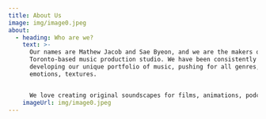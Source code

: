 ```yaml
---
title: About Us
image: img/image0.jpeg
about:
  - heading: Who are we?
    text: >-
      Our names are Mathew Jacob and Sae Byeon, and we are the makers of SKOA, a
      Toronto-based music production studio. We have been consistently
      developing our unique portfolio of music, pushing for all genres,
      emotions, textures. 


      We love creating original soundscapes for films, animations, podcasts and other medias to bring the right atmosphere for your contents. Let us know what you have in mind - we will help you tell your stories. 
    imageUrl: img/image0.jpeg
---
```

